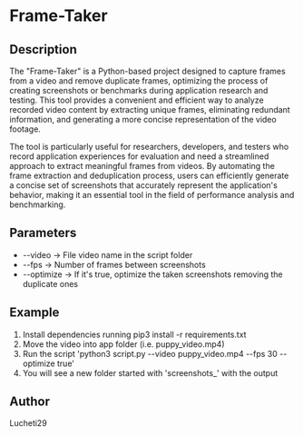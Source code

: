 # Frame-Taker
## Description

The "Frame-Taker" is a Python-based project designed to capture frames from a video and remove duplicate frames, optimizing the process of creating screenshots or benchmarks during application research and testing. This tool provides a convenient and efficient way to analyze recorded video content by extracting unique frames, eliminating redundant information, and generating a more concise representation of the video footage.

The tool is particularly useful for researchers, developers, and testers who record application experiences for evaluation and need a streamlined approach to extract meaningful frames from videos. By automating the frame extraction and deduplication process, users can efficiently generate a concise set of screenshots that accurately represent the application's behavior, making it an essential tool in the field of performance analysis and benchmarking.

## Parameters

* --video -> File video name in the script folder
* --fps -> Number of frames between screenshots
* --optimize -> If it's true, optimize the taken screenshots removing the duplicate ones

## Example

1. Install dependencies running pip3 install -r requirements.txt
2. Move the video into app folder (i.e. puppy_video.mp4)
3. Run the script 'python3 script.py --video puppy_video.mp4 --fps 30 --optimize true'
4. You will see a new folder started with 'screenshots_' with the output

## Author
Lucheti29
